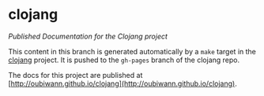 # clojang

*Published Documentation for the Clojang project*

This content in this branch is generated automatically by a ``make`` target in
the [clojang](http://github.com/oubiwann/clojang) project. It is pushed to the
``gh-pages`` branch of the clojang repo.

The docs for this project are published at
[http://oubiwann.github.io/clojang](http://oubiwann.github.io/clojang).
